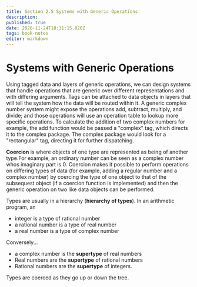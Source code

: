 ```yaml
---
title: Section 2.5 Systems with Generic Operations
description: 
published: true
date: 2020-11-24T18:31:15.020Z
tags: book-notes
editor: markdown
---
```


# Systems with Generic Operations
Using tagged data and layers of generic operations, we can design systems that handle operations that are generic over different representations and with differing arguments.
Tags can be attached to data objects in layers that will tell the system how the data will be routed within it. A generic complex number system might expose the operations add, subtract, multiply, and divide; and those operations will use an operation table to lookup more specific operations. To calculate the addition of two complex numbers for example, the add function would be passed a "complex" tag, which directs it to the complex package. The complex package would look for a "rectangular" tag, directing it for further dispatching.

**Coercion** is where objects of one type are represented as being of another type.For example, an ordinary number can be seen as a complex number whos imaginary part is 0. Coercion makes it possible to perform operations on differing types of data (for example, adding a regular number and a complex number) by coercing the type of one object to that of the subsequest object (if a coercion function is implemented) and then the generic operation on two like data objects can be performed. 

Types are usually in a hierarchy (**hierarchy of types**). In an arithmetic program, an
* integer is a type of rational number
* a rational number is a type of real number
* a real number is a type of complex number

Conversely...
* a complex number is the **supertype** of real numbers
* Real numbers are the **supertype** of rational numbers
* Rational numbers are the **supertype** of integers.

Types are coerced as they go up or down the tree.



